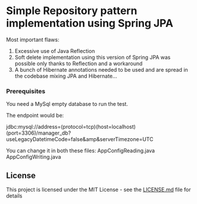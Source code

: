# Simple Repository pattern implementation using Spring JPA

Most important flaws:

1. Excessive use of Java Reflection
2. Soft delete implementation using this version of Spring JPA was possible only thanks to Reflection and a workaround
3. A bunch of Hibernate annotations needed to be used and are spread in the codebase mixing JPA and Hibernate... 

### Prerequisites

You need a MySql empty database to run the test. 

The endpoint would be:

jdbc:mysql://address=(protocol=tcp)(host=localhost)(port=3306)/manager_db?useLegacyDatetimeCode=false&amp&serverTimezone=UTC

You can change it in both these files: AppConfigReading.java AppConfigWriting.java

## License

This project is licensed under the MIT License - see the [LICENSE.md](LICENSE.md) file for details

